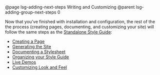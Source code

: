 @page lsg-adding-next-steps Writing and Customizing
@parent lsg-adding-group-next-steps 0

Now that you've finished with installation and configuration, the rest of the the process (creating pages, documenting, and customizing your site) will follow the same steps as the [Standalone Style Guide](/docs/lsg-quickstart.html):

* [Creating a Page](/docs/lsg-quickstart-creating-page.html)
* [Generating the Site](/docs/lsg-quickstart-generate.html)
* [Documenting a Stylesheet](/docs/lsg-quickstart-stylesheet.html)
* [Organizing your Style Guide](/docs/lsg-quickstart-organizing.html)
* [Live Demos](/docs/lsg-quickstart-demos.html)
* [Customizing Look and Feel](/docs/lsg-custom-styles.html)